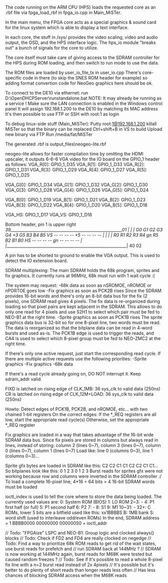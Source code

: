 The code running on the ARM CPU (HPS) loads the requested core as
an .rbf file via fpga_load_rbf in fpga_io.cpp in Main_MiSTer.

In the main menu, the FPGA core acts as a special graphics & sound card for the
linux system which is able to display a text interface.

In each core, the stuff in /sys/ provides the video scaling, video
and audio output, the OSD, and the HPS interface logic.
The hps_io module "breaks out" a bunch of signals for the core to
utilize.

The core itself must take care of giving access to the SDRAM controller
for the HPS during ROM loading, and then switch to run mode to use the data.

The ROM files are loaded by user_io_file_tx in user_io.cpp
There's core-specific code in there (to skip the SNES ROM header for example)
so adding format convertion code for NeoGeo graphics here should be ok.

To connect to the DE10 via ethernet: run D:\OpenDHCPServer\runstandalone.bat
NOTE: It may already be running as a service !
Make sure the LAN connection is enabled in the Windows control panel
It will assign 192.168.1.200 to the DE10 by matching its MAC address
It's then possible to use FTP or SSH with root:1 as login

To debug linux-side stuff (Main_MiSTer):
Putty root:1@192.168.1.200
killall MiSTer so that the binary can be replaced
Ctrl+shift+B in VS to build
Upload new binary via FTP
Run /media/fat/MiSTer

The generated .rbf is output_files\neogeo-lite.rbf

neogeo-lite allows for faster compilation time by omitting the HDMI upscaler,
it outputs 6-6-6 VGA video for the IO board on the GPIO_1 header as follows:
VGA_R[0]: GPIO_1_D35
VGA_R[1]: GPIO_1_D33
VGA_R[2]: GPIO_1_D31
VGA_R[3]: GPIO_1_D29
VGA_R[4]: GPIO_1_D27
VGA_R[5]: GPIO_1_D25

VGA_G[0]: GPIO_1_D34
VGA_G[1]: GPIO_1_D32
VGA_G[2]: GPIO_1_D30
VGA_G[3]: GPIO_1_D28
VGA_G[4]: GPIO_1_D26
VGA_G[5]: GPIO_1_D24

VGA_B[0]: GPIO_1_D19
VGA_B[1]: GPIO_1_D21
VGA_B[2]: GPIO_1_D23
VGA_B[3]: GPIO_1_D22
VGA_B[4]: GPIO_1_D20
VGA_B[5]: GPIO_1_D18

VGA_HS: GPIO_1_D17
VGA_VS: GPIO_1_D16

Bottom header, pin 1 is upper right
 _39________________________________________________________01
|                                                             |
| G0 G1 G2 G3 G4 +3 G5 B3 B4 B5 VS -- -- -- -- +5 -- -- -- -- |
|                                                             |
| R0 R1 R2 R3 R4 gn R5 B2 B1 B0 HS -- -- -- -- gn -- -- -- -- |
|_____________________________________________________________|
  40                                                        02

A pin has to be shorted to ground to enable the VGA output. This is used to
detect the IO extension board.


SDRAM multiplexing:
The main SDRAM holds the 68k program, sprites and fix graphics.
It currently runs at 96MHz, 68k must run with 1 wait cycle :(

The system may request:
-68k data as soon as nSROMOE, nROMOE or nPORTOE goes low
-Fix graphics as soon as PCK2B rises
  Since the SDRAM provides 16-bit words and there's only an 8-bit data bus for the
  fix (2 pixels), one SDRAM read gives 4 pixels.
  The fix data is re-organized during loading so that pixel pairs are kept adjacent
  in the SDRAM. This allows to do only one read for 4 pixels and use S2H1 to select
  which pair must be fed to NEO-B1 at the right time.
-Sprite graphics as soon as PCK1B rises
  The sprite graphics data bus is 32-bit so for one 8-pixel line, two words must be
  read.
  The data is reorganized so that the bitplane data can be read in 4-word bursts and
  used as-is. The PCK1B edge is used to trigger the reads, and CA4 is used to select
  which 8-pixel group must be fed to NEO-ZMC2 at the right time.

If there's only one active request, just start the corresponding read cycle.
If there are multiple active requests use the following priorities:
-Sprite graphics
-Fix graphics
-68k data

If there's a read cycle already going on, DO NOT interrupt it. Keep sdram_addr valid.

FIXD is latched on rising edge of CLK_1MB: 36 sys_clk to valid data (250ns)
CR is latched on rising edge of CLK_12M+LOAD: 36 sys_clk to valid data (250ns)

Howto:
Detect edges of PCK1B, PCK2B, and nROMOE, etc... with two chained 1-bit registers
On the correct edges:
  If the *_REQ registers are all low, start the appropriate read cycle(s)
  Otherwise, set the appropriate *_REQ register

Fix graphics are loaded in a way that takes advantage of the 16-bit wide SDRAM
data bus. Since fix pixels are stored in columns but always read in lines,
instead of storing:
column 2 (lines 0~7), column 3 (lines 0~7), column 0 (lines 0~7), column 1 (lines 0~7)
Load like:
line 0 (columns 0~3), line 1 (columns 0~3)...

Sprite gfx bytes are loaded in SDRAM like this:
C2 C2 C1 C1 C2 C2 C1 C1...
So bitplanes look like this:
0  1  2  3  0  1  2  3
Burst reads for sprites gfx were not working because row and columns were inverted in
the SDRAM controller :/
To load a complete 16-pixel line, 4*16 = 64 bits = 4 16-bit SDRAM words must be loaded

ioctl_index is used to tell the core where to store the data being loaded. The
currently used values are:
0: System ROM (BIOS)
1: LO ROM
2~3: -
4: P1 first half (or full)
5: P1 second half
6: P2
7: -
8: S1
9: M1
10~31: -
32+: C ROMs, lower 5 bits are a bitfield used like this:
 xx1BBBBS
 B: 1MB bank
 S: word shift (used to interleave odd/even ROMs)
 In the end, SDRAM address = 1 BBBB0000 00000000 000000S0 + ioctl_addr


// Todo: "FPGAize" LSPC and NEO-B1: Group logic and clocked always() blocks
// Todo: Check if FD2 and FD4 are really clocked on negedge
// Todo: Find a way to prioritize 68k ROM reads to get rid of the wait states, use burst reads for prefetch and
//       run SDRAM back at 144MHz ?
//       SDRAM is now working at 144MHz again, burst reads for M68K were tested but caused random freezes ?
// Todo: See if it's possible to read a whole 8-pixel fix line with a n=2 burst read instead of 2x 4pixels
//       It's possible but it's better to do plenty of short reads than longer reads less often
//       Has less chances of blocking SDRAM access when the M68K reads
